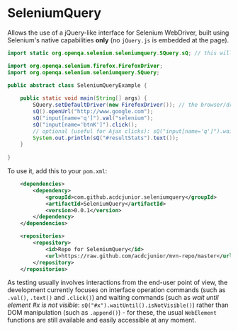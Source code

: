 SeleniumQuery
======

Allows the use of a jQuery-like interface for Selenium WebDriver, built using Selenium's native capabilities **only** (no `jQuery.js` is embedded at the page).

`````java
import static org.openqa.selenium.seleniumquery.SQuery.sQ; // this will allow the short syntax

import org.openqa.selenium.firefox.FirefoxDriver;
import org.openqa.selenium.seleniumquery.SQuery;

public abstract class SeleniumQueryExample {
  
	public static void main(String[] args) {
		SQuery.setDefaultDriver(new FirefoxDriver()); // the browser/driver used by sQ() calls
		sQ().openUrl("http://www.google.com");
		sQ("input[name='q']").val("selenium");
		sQ("input[name='btnK']").click();
		// optional (useful for Ajax clicks): sQ("input[name='q']").waitUntil().isNotPresent();
		System.out.println(sQ("#resultStats").text());
	}
  
}
`````

To use it, add this to your `pom.xml`:

`````xml
	<dependencies>
        <dependency>
			<groupId>com.github.acdcjunior.seleniumquery</groupId>
			<artifactId>SeleniumQuery</artifactId>
			<version>0.0.1</version>
		</dependency>
	</dependencies>

	<repositories>
		<repository>
			<id>Repo for SeleniumQuery</id>
			<url>https://raw.github.com/acdcjunior/mvn-repo/master</url>
		</repository>
	</repositories>
`````

As testing usually involves interactions from the end-user point of view, the development currently focuses on
interface operation commands (such as `.val()`, `.text()` and `.click()`) and waiting commands (such as *wait until element #x is not visible*: `sQ("#x").waitUntil().isNotVisible()`) rather than DOM manipulation (such as `.append()`) - for these, the usual `WebElement` functions are still available and easily accessible at any moment.

